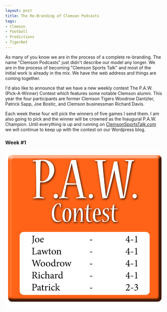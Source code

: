 ```yaml
---
layout: post
title: The Re-Branding of Clemson Podcasts
tags:
- Clemson
- Football
- Predictions
- TigerNet
---
```


As many of you know we are in the process of a complete re-branding. The name "Clemson Podcasts" just didn't describe our model any longer. We are in the process of becoming "Clemson Sports Talk" and most of the initial work is already in the mix. We have the web address and things are coming together.

I'd also like to announce that we have a new weekly contest The P.A.W. (Pick-A-Winner) Contest which features some notable Clemson alumni. This year the four participants are former Clemson Tigers Woodrow Dantzler, Patrick Sapp, Joe Bostic, and Clemson businessman Richard Davis.

Each week these four will pick the winners of five games I send them. I am also going to pick and the winner will be crowned as the Inaugural P.A.W. Champion. Until everything is up and running on [ClemsonSportsTalk.com](http://clemsonsportstalk.com) we will continue to keep up with the contest on our Wordpress blog.

### Week #1

![](/img/paw-contest.jpg)
